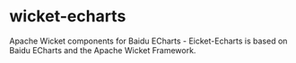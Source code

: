 wicket-echarts
==============

Apache Wicket components for Baidu ECharts - Eicket-Echarts is based on Baidu ECharts and the Apache Wicket Framework.
